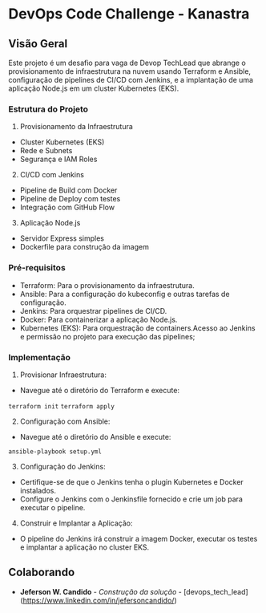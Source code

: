 # DevOps Code Challenge - Kanastra

## Visão Geral

Este projeto é um desafio para vaga de Devop TechLead que abrange o provisionamento de infraestrutura na nuvem usando Terraform e Ansible, configuração de pipelines de CI/CD com Jenkins, e a implantação de uma aplicação Node.js em um cluster Kubernetes (EKS).

### Estrutura do Projeto

1. Provisionamento da Infraestrutura

* Cluster Kubernetes (EKS)
* Rede e Subnets
* Segurança e IAM Roles

2. CI/CD com Jenkins

* Pipeline de Build com Docker
* Pipeline de Deploy com testes
* Integração com GitHub Flow

3. Aplicação Node.js

* Servidor Express simples
* Dockerfile para construção da imagem

### Pré-requisitos

* Terraform: Para o provisionamento da infraestrutura.
* Ansible: Para a configuração do kubeconfig e outras tarefas de configuração.
* Jenkins: Para orquestrar pipelines de CI/CD.
* Docker: Para containerizar a aplicação Node.js.
* Kubernetes (EKS): Para orquestração de containers.Acesso ao Jenkins e permissão no projeto para execução das pipelines;

### Implementação

1. Provisionar Infraestrutura:

* Navegue até o diretório do Terraform e execute:

`terraform init`
`terraform apply`

2. Configuração com Ansible:

* Navegue até o diretório do Ansible e execute:

`ansible-playbook setup.yml`

3. Configuração do Jenkins:

* Certifique-se de que o Jenkins tenha o plugin Kubernetes e Docker instalados.
* Configure o Jenkins com o Jenkinsfile fornecido e crie um job para executar o pipeline.

4. Construir e Implantar a Aplicação:

* O pipeline do Jenkins irá construir a imagem Docker, executar os testes e implantar a aplicação no cluster EKS.

## Colaborando

* **Jeferson W. Candido** - *Construção da solução* - [devops_tech_lead]
(<https://www.linkedin.com/in/jefersoncandido/>)

